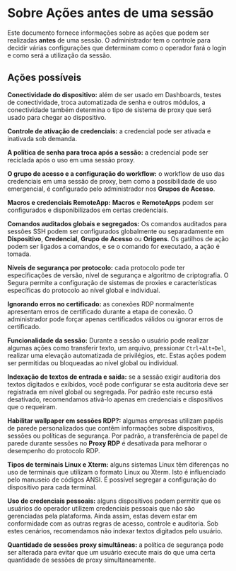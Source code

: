 # Sobre Ações antes de uma sessão

Este documento fornece informações sobre as ações que podem ser realizadas **antes** de uma sessão. O administrador tem o controle para decidir várias configurações que determinam como o operador fará o login e como será a utilização da sessão.

## Ações possíveis
**Conectividade do dispositivo:** além de ser usado em Dashboards, testes de conectividade, troca automatizada de senha e outros módulos, a conectividade também determina o tipo de sistema de proxy que será usado para chegar ao dispositivo.

**Controle de ativação de credenciais:** a credencial pode ser ativada e inativada sob demanda.

**A política de senha para troca após a sessão:**  a credencial pode ser reciclada após o uso em uma sessão proxy.

**O grupo de acesso e a configuração do workflow:**  o workflow de uso das credenciais em uma sessão de proxy, bem como a possibilidade de uso emergencial, é configurado pelo administrador nos **Grupos de Acesso**.

**Macros e credenciais RemoteApp:** **Macros** e **RemoteApps** podem ser configurados e disponibilizados em certas credenciais.

**Comandos auditados globais e segregados:** Os comandos auditados para sessões SSH podem ser configurados globalmente ou separadamente em **Dispositivo**, **Credencial**, **Grupo de Acesso** ou **Origens**. Os gatilhos de ação podem ser ligados a comandos, e se o comando for executado, a ação é tomada.

**Níveis de segurança por protocolo:** cada protocolo pode ter especificações de versão, nível de segurança e algoritmo de criptografia. O Segura permite a configuração de sistemas de proxies e características específicas do protocolo ao nível global e individual.

**Ignorando erros no certificado:** as conexões RDP normalmente apresentam erros de certificado durante a etapa de conexão. O administrador pode forçar apenas certificados válidos ou ignorar erros de certificado.

**Funcionalidade da sessão:** Durante a sessão o usuário pode realizar algumas ações como transferir texto, um arquivo, pressionar `Ctrl+Alt+Del`, realizar uma elevação automatizada de privilégios, etc. Estas ações podem ser permitidas ou bloqueadas ao nível global ou individual.

**Indexação de textos de entrada e saída:** se a sessão exigir auditoria dos textos digitados e exibidos, você pode configurar se esta auditoria deve ser registrada em nível global ou segregada. Por padrão este recurso está desativado, recomendamos ativá-lo apenas em credenciais e dispositivos que o requeiram.

**Habilitar wallpaper em sessões RDP?:** algumas empresas utilizam papéis de parede personalizados que contêm informações sobre dispositivos, sessões ou políticas de segurança. Por padrão, a transferência de papel de parede durante sessões no **Proxy RDP** é desativada para melhorar o desempenho do protocolo RDP.

**Tipos de terminais Linux e Xterm:** alguns sistemas Linux têm diferenças no uso de terminais que utilizam o formato Linux ou Xterm. Isto é influenciado pelo manuseio de códigos ANSI. É possível segregar a configuração do dispositivo para cada terminal.

**Uso de credenciais pessoais:** alguns dispositivos podem permitir que os usuários do operador utilizem credenciais pessoais que não são gerenciadas pela plataforma. Ainda assim, estas devem estar em conformidade com as outras regras de acesso, controle e auditoria. Sob estes cenários, recomendamos não indexar textos digitados pelo usuário.

**Quantidade de sessões proxy simultâneas:** a política de segurança pode ser alterada para evitar que um usuário execute mais do que uma certa quantidade de sessões de proxy simultaneamente.